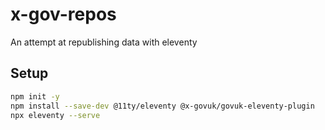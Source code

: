 # x-gov-repos
An attempt at republishing data with eleventy

## Setup

```bash
npm init -y
npm install --save-dev @11ty/eleventy @x-govuk/govuk-eleventy-plugin
npx eleventy --serve
```
